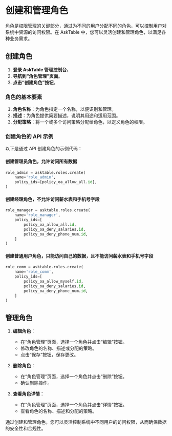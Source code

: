 # 创建和管理角色

角色是权限管理的关键部分，通过为不同的用户分配不同的角色，可以控制用户对系统中资源的访问权限。在 AskTable 中，您可以灵活创建和管理角色，以满足各种业务需求。

## 创建角色

1. **登录 AskTable 管理控制台**。
2. **导航到“角色管理”页面**。
3. **点击“创建角色”按钮**。

### 角色的基本要素

1. **角色名称**：为角色指定一个名称，以便识别和管理。
2. **描述**：为角色提供简要描述，说明其用途和适用范围。
3. **分配策略**：将一个或多个访问策略分配给角色，以定义角色的权限。

### 创建角色的 API 示例

以下是通过 API 创建角色的示例代码：

#### 创建管理员角色，允许访问所有数据
```python
role_admin = asktable.roles.create(
    name='role_admin',
    policy_ids=[policy_oa_allow_all.id],
)
```

#### 创建经理角色，不允许访问薪水表和手机号字段
```python
role_manager = asktable.roles.create(
    name='role_manager',
    policy_ids=[
        policy_oa_allow_all.id,
        policy_oa_deny_salaries.id,
        policy_oa_deny_phone_num.id,
    ]
)
```


#### 创建普通用户角色，只能访问自己的数据，且不能访问薪水表和手机号字段

```python
role_comm = asktable.roles.create(
    name='role_comm',
    policy_ids=[
        policy_oa_allow_myself.id,
        policy_oa_deny_salaries.id,
        policy_oa_deny_phone_num.id,
    ]
)


```

## 管理角色

1. **编辑角色**：
    - 在“角色管理”页面，选择一个角色并点击“编辑”按钮。
    - 修改角色的名称、描述或分配的策略。
    - 点击“保存”按钮，保存更改。

2. **删除角色**：
    - 在“角色管理”页面，选择一个角色并点击“删除”按钮。
    - 确认删除操作。

3. **查看角色详情**：
    - 在“角色管理”页面，选择一个角色并点击“详情”按钮。
    - 查看角色的名称、描述和分配的策略。

通过创建和管理角色，您可以灵活控制系统中不同用户的访问权限，从而确保数据的安全性和合规性。
